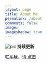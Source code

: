 ```yaml
---
layout: page
title: About Me 
permalink: /about
comments: false
image: 
imageshadow: true
---
```

![pic](https://cdn.jsdelivr.net/gh/trust-web/file@gh-pages/textic.png)
**持续更新**

联系我，请<a target="_blank" href="https://trust-web.github.io/contact" class="btn btn-dark"> 点击 </a>

